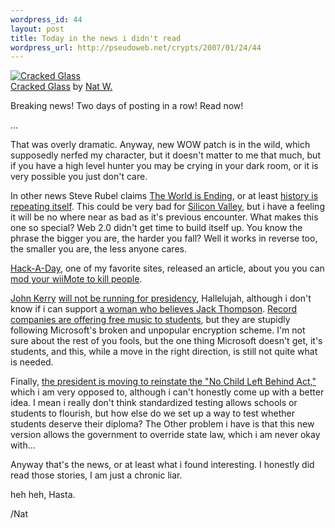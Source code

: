 ```yaml
--- 
wordpress_id: 44
layout: post
title: Today in the news i didn't read
wordpress_url: http://pseudoweb.net/crypts/2007/01/24/44
---
```

<a href="http://www.flickr.com/photos/icco/366800169/" title="photo sharing"><img src="http://farm1.static.flickr.com/139/366800169_aa0138f39b.jpg" class="flickr-photo" alt="Cracked Glass" /></a>  
<span class="flickr-caption"><a href="http://www.flickr.com/photos/icco/366800169/">Cracked Glass</a> by <a href="http://www.flickr.com/people/icco/">Nat W.</a></span>

Breaking news! Two days of posting in a row! Read now!

...

That was overly dramatic. Anyway, new WOW patch is in the wild, which supposedly nerfed my character, but it doesn't matter to me that much, but if you have a high level hunter you may be crying in your dark room, or it is very possible you just don't care.

In other news Steve Rubel claims <a href="http://www.micropersuasion.com/2007/01/rising_dead_poo.html">The World is Ending</a>, or at least <a href="http://en.wikipedia.org/wiki/Dot-com_bubble#Thinning_the_herd">history is repeating itself</a>. This could be very bad for <a href="http://en.wikipedia.org/wiki/Silicon_Valley">Silicon Valley</a>, but i have a feeling it will be no where near as bad as it's previous encounter. What makes this one so special? Web 2.0 didn't get time to build itself up. You know the phrase the bigger you are, the harder you fall? Well it works in reverse too, the smaller you are, the less anyone cares.

<a href="http://www.hackaday.com/">Hack-A-Day</a>, one of my favorite sites, released an article, about you you can <a href="http://www.hackaday.com/2007/01/24/wiibot-armed-and-pointy/">mod your wiiMote to kill people</a>.

<a href="http://en.wikipedia.org/wiki/John_Kerry">John Kerry</a> <a href="http://www.nytimes.com/2007/01/25/us/politics/25kerry.html">will not be running for presidency</a>, Hallelujah, although i don't know if i can support <a href="http://en.wikipedia.org/wiki/Hillary_Clinton">a woman who believes Jack Thompson</a>.
<a href="http://www.nytimes.com/2007/01/22/college/coll22ruckus.html">
Record companies are offering free music to students</a>, but they are stupidly following Microsoft's broken and unpopular encryption scheme. I'm not sure about the rest of you fools, but the one thing Microsoft doesn't get, it's students, and this, while a move in the right direction, is still not quite what is needed.

Finally, <a href="http://www.nytimes.com/2007/01/25/us/25child.html">the president is moving to reinstate the "No Child Left Behind Act,"</a> which i am very opposed to, although i can't honestly come up with a better idea. I mean i really don't think standardized testing allows schools or students to flourish, but how else do we set up a way to test whether students deserve their diploma? The Other problem i have is that this new version allows the government to override state law, which i am never okay with...

Anyway that's the news, or at least what i found interesting. I honestly did read those stories, I am just a chronic liar.

heh heh, Hasta.

/Nat
